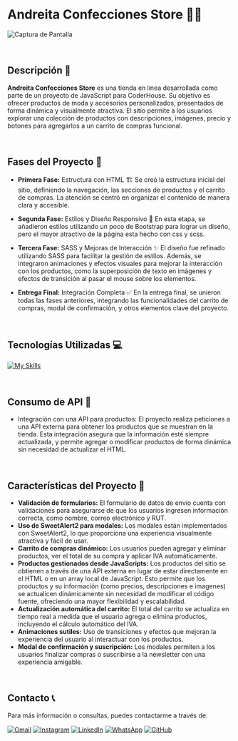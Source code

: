 # Andreita Confecciones Store 🧵👗

![Captura de Pantalla](https://i.postimg.cc/9XKthVBp/Captura-de-pantalla-2024-10-14-014725.png)

<br>

## Descripción 📝

**Andreita Confecciones Store** es una tienda en línea desarrollada como parte de un proyecto de JavaScript para CoderHouse. Su objetivo es ofrecer productos de moda y accesorios personalizados, presentados de forma dinámica y visualmente atractiva. El sitio permite a los usuarios explorar una colección de productos con descripciones, imágenes, precio y botones para agregarlos a un carrito de compras funcional.

<br>

## Fases del Proyecto 🚀

- **Primera Fase:** Estructura con HTML 🏗️
  Se creó la estructura inicial del sitio, definiendo la navegación, las secciones de productos y el carrito de compras. La atención se centró en organizar el contenido de manera clara y accesible.

- **Segunda Fase:** Estilos y Diseño Responsivo 🎨
  En esta etapa, se añadieron estilos utilizando un poco de Bootstrap para lograr un diseño, pero el mayor atractivo de la página esta hecho con css y scss.

- **Tercera Fase:** SASS y Mejoras de Interacción ✨
  El diseño fue refinado utilizando SASS para facilitar la gestión de estilos. Además, se integraron animaciones y efectos visuales para mejorar la interacción con los productos, como la superposición de texto en imágenes y efectos de transición al pasar el mouse sobre los elementos.

- **Entrega Final:** Integración Completa ✅
  En la entrega final, se unieron todas las fases anteriores, integrando las funcionalidades del carrito de compras, modal de confirmación, y otros elementos clave del proyecto.

<br>

## Tecnologías Utilizadas 💻

[![My Skills](https://skillicons.dev/icons?i=html,css,sass,bootstrap,js)](https://skillicons.dev)

<br>

## Consumo de API 🚀

- Integración con una API para productos: El proyecto realiza peticiones a una API externa para obtener los productos que se muestran en la tienda. Esta integración asegura que la información esté siempre actualizada, y permite agregar o modificar productos de forma dinámica sin necesidad de actualizar el HTML.

<br>

## Características del Proyecto 🌟

- **Validación de formularios:** El formulario de datos de envío cuenta con validaciones para asegurarse de que los usuarios ingresen información correcta, como nombre, correo electrónico y RUT.
- **Uso de SweetAlert2 para modales:** Los modales están implementados con SweetAlert2, lo que proporciona una experiencia visualmente atractiva y fácil de usar.
- **Carrito de compras dinámico:** Los usuarios pueden agregar y eliminar productos, ver el total de su compra y aplicar IVA automáticamente.
- **Productos gestionados desde JavaScripts:** Los productos del sitio se obtienen a través de una API externa en lugar de estar directamente en el HTML o en un array local de JavaScript. Esto permite que los productos y su información (como precios, descripciones e imagenes) se actualicen dinámicamente sin necesidad de modificar el código fuente, ofreciendo una mayor flexibilidad y escalabilidad.
- **Actualización automática del carrito:** El total del carrito se actualiza en tiempo real a medida que el usuario agrega o elimina productos, incluyendo el cálculo automático del IVA.
- **Animaciones sutiles:** Uso de transiciones y efectos que mejoran la experiencia del usuario al interactuar con los productos.
- **Modal de confirmación y suscripción:** Los modales permiten a los usuarios finalizar compras o suscribirse a la newsletter con una experiencia amigable.

<br>

## Contacto 📞

Para más información o consultas, puedes contactarme a través de:

<p align="left">
  <a href="mailto:ado.pezzini@gmail.com" target="blank"><img align="center" src="https://img.shields.io/badge/Gmail-D14836?style=for-the-badge&logo=gmail&logoColor=white" alt="Gmail" /></a>
  <a href="https://www.instagram.com/gustavo.d2" target="blank"><img align="center" src="https://img.shields.io/badge/Instagram-E4405F?style=for-the-badge&logo=instagram&logoColor=white" alt="Instagram" /></a>
  <a href="https://linkedin.com/in/gustavo-pezzini-puen" target="blank"><img align="center" src="https://img.shields.io/badge/LinkedIn-0077B5?style=for-the-badge&logo=linkedin&logoColor=white" alt="LinkedIn"/></a>
  <a href="https://api.whatsapp.com/send?phone=56963540147" target="blank"><img align="center" src="https://img.shields.io/badge/WhatsApp-25D366?style=for-the-badge&logo=whatsapp&logoColor=white" alt="WhatsApp"/></a>
  <a href="https://github.com/roydev-dw" target="blank"><img align="center" src="https://img.shields.io/badge/GitHub-181717?style=for-the-badge&logo=github&logoColor=white" alt="GitHub" /></a>
</p>
